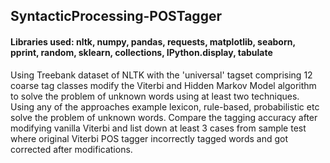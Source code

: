 ## SyntacticProcessing-POSTagger
#### Libraries used: nltk, numpy, pandas, requests, matplotlib, seaborn, pprint, random, sklearn, collections, IPython.display, tabulate

Using Treebank dataset of NLTK with the 'universal' tagset comprising 12 coarse tag classes modify the Viterbi and Hidden Markov Model algorithm to solve the problem of unknown words using at least two techniques. Using any of the approaches example lexicon, rule-based, probabilistic etc solve the problem of unknown words.  Compare the tagging accuracy after modifying vanilla Viterbi and list down at least 3 cases from sample test where original Viterbi POS tagger incorrectly tagged words and got corrected after modifications. 
